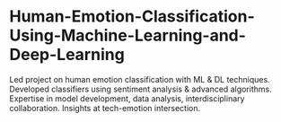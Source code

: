 # Human-Emotion-Classification-Using-Machine-Learning-and-Deep-Learning
Led project on human emotion classification with ML &amp; DL techniques. Developed classifiers using sentiment analysis &amp; advanced algorithms. Expertise in model development, data analysis, interdisciplinary collaboration. Insights at tech-emotion intersection.
